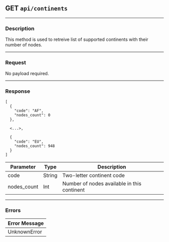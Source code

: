 ## GET `api/continents`

---

### Description

This method is used to retreive list of supported continents with their number of nodes.

---

### Request

No payload required.

---

### Response

```
[
  {
    "code": "AF",
    "nodes_count": 0
  },
  
  <...>,
  
  {
    "code": "EU",
    "nodes_count": 948
  }
]
```

| Parameter   | Type        | Description                                    |
|-------------|-------------|------------------------------------------------|
| code        | String      | Two-letter continent code                      |
| nodes_count | Int         | Number of nodes available in this continent    |

---

### Errors

| Error Message                   |
|---------------------------------|
| UnknownError                    |
